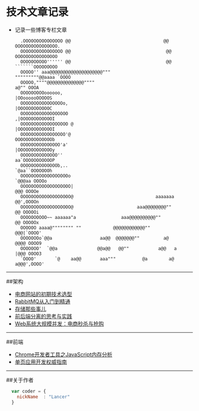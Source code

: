 __技术文章记录__
===
* 记录一些博客专栏文章


        .OOOOOOOOOOOOOOO @@                                   @@ OOOOOOOOOOOOOOOO.
        OOOOOOOOOOOOOOOO @@                                    @@ OOOOOOOOOOOOOOOO
        OOOOOOOOOO'''''' @@                                    @@ ```````OOOOOOOOO
        OOOOO'' aaa@@@@@@@@@@@@@@@@@@@@"""                   """""""""@@aaaa `OOOO
        OOOOO,""""@@@@@@@@@@@@@@""""                                     a@"" OOOA
        OOOOOOOOOoooooo,                                            |OOoooooOOOOOS
        OOOOOOOOOOOOOOOOo,                                          |OOOOOOOOOOOOC
        OOOOOOOOOOOOOOOOOO                                         ,|OOOOOOOOOOOOI
        OOOOOOOOOOOOOOOOOO @                                       |OOOOOOOOOOOOOI
        OOOOOOOOOOOOOOOOO'@                                        OOOOOOOOOOOOOOb
        OOOOOOOOOOOOOOO'a'                                         |OOOOOOOOOOOOOy
        OOOOOOOOOOOOOO''                                           aa`OOOOOOOOOOOP
        OOOOOOOOOOOOOOb,..                                          `@aa``OOOOOOOh
        OOOOOOOOOOOOOOOOOOo                                           `@@@aa OOOOo
        OOOOOOOOOOOOOOOOOOO|                                             @@@ OOOOe
        OOOOOOOOOOOOOOOOOOO@                               aaaaaaa       @@',OOOOn
        OOOOOOOOOOOOOOOOOOO@                        aaa@@@@@@@@""        @@ OOOOOi
        OOOOOOOOOO~~ aaaaaa"a                 aaa@@@@@@@@@@""            @@ OOOOOx
        OOOOOO aaaa@"""""""" ""            @@@@@@@@@@@@""               @@@|`OOOO'
        OOOOOOOo`@@a                  aa@@  @@@@@@@""         a@        @@@@ OOOO9
        OOOOOOO'  `@@a               @@a@@   @@""           a@@   a     |@@@ OOOO3
        `OOOO'       `@    aa@@       aaa"""          @a        a@     a@@@',OOOO'


- - - 

##架构
*  [电商网站的初期技术选型](http://www.infoq.com/cn/articles/e-commerce-web-tech-stack)
*  [RabbitMQ从入门到精通](http://blog.csdn.net/column/details/rabbitmq.html)
*  [存储那些事儿](http://blog.csdn.net/column/details/storagesystem.html)
*  [前后端分离的思考与实践](http://ued.taobao.org/blog/2014/04/full-stack-development-with-nodejs/)
*  [Web系统大规模并发：电商秒杀与抢购](http://blog.jobbole.com/91754/?url_type=39&object_type=webpage&pos=1)

- - - 

##前端
*  [Chrome开发者工具之JavaScript内存分析](http://www.codeceo.com/article/chrome-javascript-memory.html)
*  [单页应用开发权威指南](https://github.com/island205/Single-Page-App-Break)

- - - 
##关于作者

```javascript
  var coder = {
    nickName  : "Lancer"
  }
```
